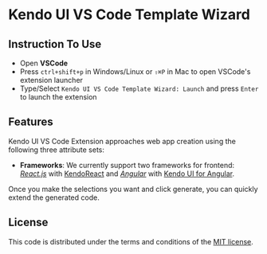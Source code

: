 # Kendo UI VS Code Template Wizard

## Instruction To Use

- Open **VSCode**
- Press `ctrl+shift+p` in Windows/Linux or `⇧⌘P` in Mac to open VSCode's extension launcher
- Type/Select `Kendo UI VS Code Template Wizard: Launch` and press `Enter` to launch the extension

## Features

Kendo UI VS Code Extension approaches web app creation using the following three attribute sets:

- **Frameworks**: We currently support two frameworks for frontend: _[React.js](https://reactjs.org/)_ with [KendoReact](https://www.telerik.com/kendo-react-ui/) and _[Angular](https://angular.io/)_ with [Kendo UI for Angular](https://www.telerik.com/kendo-angular-ui).

Once you make the selections you want and click generate, you can quickly extend the generated code.

## License

This code is distributed under the terms and conditions of the [MIT license](LICENSE.md).
